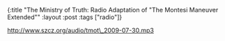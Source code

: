 {:title "The Ministry of Truth: Radio Adaptation of \"The Montesi Maneuver Extended\""
:layout :post
:tags  ["radio"]}

<http://www.szcz.org/audio/tmot\_2009-07-30.mp3>

